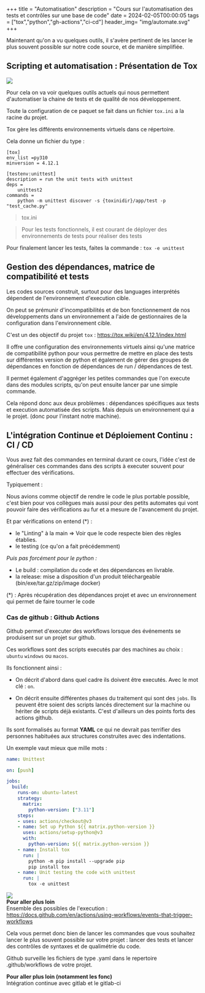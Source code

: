 +++
title = "Automatisation"
description = "Cours sur l'automatisation des tests et contrôles sur une base de code"
date = 2024-02-05T00:00:05
tags = ["tox","python","gh-actions","ci-cd"]
header_img= "img/automate.svg"
+++

Maintenant qu'on a vu quelques outils, il s'avère pertinent de les lancer le plus souvent possible sur notre code source, et de manière simplifiée.

## Scripting et automatisation : Présentation de Tox

<img src="/img/tox.png"/>

Pour cela on va voir quelques outils actuels qui nous permettent d'automatiser la chaine de tests et de qualité de nos développement.

Toute la configuration de ce paquet se fait dans un fichier `tox.ini` a la racine du projet. 

Tox gère les différents environnements virtuels dans ce répertoire.

Cela donne un fichier du type : 
```
[tox]
env_list =py310
minversion = 4.12.1

[testenv:unittest]
description = run the unit tests with unittest
deps =
    unittest2
commands =
    python -m unittest discover -s {toxinidir}/app/test -p "test_cache.py"
```
> tox.ini

> Pour les tests fonctionnels, il est courant de déployer des environnements de tests pour réaliser des tests

Pour finalement lancer les tests, faites la commande : 
`tox -e unittest`

## Gestion des dépendances, matrice de compatibilité et tests 

Les codes sources construit, surtout pour des languages interprétés dépendent de l'environnement d'execution cible. 

On peut se prémunir d'incompatibilités et de bon fonctionnement de nos développements dans un environnement a l'aide de gestionnaires de la configuration dans l'environnement cible.

C'est un des objectif du projet `tox` : <a href="https://tox.wiki/en/4.12.1/index.html">https://tox.wiki/en/4.12.1/index.html</a>

Il offre une configuration des environnements virtuels ainsi qu'une matrice de compatibilité python pour vous permettre de mettre en place des tests sur différentes version de python et également de gérer des groupes de dépendances en fonction de dépendances de run / dépendances de test. 

Il permet également d'aggréger les petites commandes que l'on execute dans des modules scripts, qu'on peut ensuite lancer par une simple commande.

Cela répond donc aux deux problèmes : dépendances spécifiques aux tests et execution automatisée des scripts. Mais depuis un environnement qui a le projet. (donc pour l'instant notre machine).

## L'intégration Continue et Déploiement Continu : CI / CD

Vous avez fait des commandes en terminal durant ce cours, l'idée c'est de généraliser ces commandes dans des scripts à executer souvent pour effectuer des vérifications.

Typiquement : 

Nous avions comme objectif de rendre le code le plus portable possible, c'est bien pour vos collègues mais aussi pour des petits automates qui vont pouvoir faire des vérifications au fur et a mesure de l'avancement du projet.

Et par vérifications on entend (*) : 
- le "Linting" à la main => Voir que le code respecte bien des règles établies.
- le testing (ce qu'on a fait précédemment)

*Puis pas forcément pour le python :* 
- Le build : compilation du code et des dépendances en livrable.
- la release: mise a disposition d'un produit téléchargeable (bin/exe/tar.gz/zip/image docker)

(*) : Après récupération des dépendances projet et avec un environnement qui permet de faire tourner le code



### Cas de github : Github Actions 

Github permet d'executer des workflows lorsque des événements se produisent sur un projet sur github.

Ces workflows sont des scripts executés par des machines au choix : `ubuntu` `windows` ou `macos`.

Ils fonctionnent ainsi : 
- On décrit d'abord dans quel cadre ils doivent être executés. Avec le mot clé : `on`.

- On décrit ensuite différentes phases du traitement qui sont des `jobs`. Ils peuvent être soient des scripts lancés directement sur la machine ou hériter de scripts déjà existants. C'est d'ailleurs un des points forts des actions github.

Ils sont formalisés au format **YAML** ce qui ne devrait pas terrifier des personnes habituées aux structures construites avec des indentations.

Un exemple vaut mieux que mille mots :

```yaml
name: Unittest

on: [push]

jobs:
  build:
    runs-on: ubuntu-latest
    strategy:
      matrix:
        python-version: ["3.11"]
    steps:
    - uses: actions/checkout@v3
    - name: Set up Python ${{ matrix.python-version }}
      uses: actions/setup-python@v3
      with:
        python-version: ${{ matrix.python-version }}
    - name: Install tox
      run: |
        python -m pip install --upgrade pip
        pip install tox
    - name: Unit testing the code with unittest
      run: |
        tox -e unittest
```

<img src="https://learn.microsoft.com/fr-fr/power-platform/alm/media/github-actions-tutorial/gh-lab-2.80.gif"/>
<div class="alert alert-info">
  <strong> Pour aller plus loin</strong> <br/>  Ensemble des possibles de l'execution : <a href="https://docs.github.com/en/actions/using-workflows/events-that-trigger-workflows">https://docs.github.com/en/actions/using-workflows/events-that-trigger-workflows</a>
</div>
 

Cela vous permet donc bien de lancer les commandes que vous souhaitez lancer le plus souvent possible sur votre projet : lancer des tests et lancer des contrôles de syntaxes et de qualimétrie du code.

Github surveille les fichiers de type .yaml dans le repertoire .github/workflows de votre projet.
 
<div class="alert alert-info">
  <strong> Pour aller plus loin (notamment les fonc)</strong> <br/> Intégration continue avec gitlab et le gitlab-ci
</div>
 